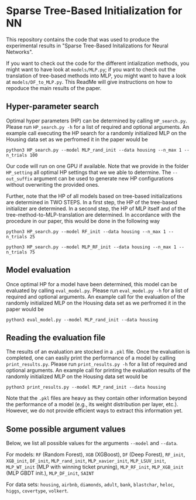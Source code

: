 # Sparse Tree-Based Initialization for NN
This repository contains the code that was used to produce the experimental results in "Sparse Tree-Based Initalizations for Neural Networks".

If you want to check out the code for the different intialization methods, you might want to have look at `models/MLP.py`; if you want to check out the translation of tree-based methods into MLP, you might want to have a look at `models/DF_to_MLP.py`. This ReadMe will give instructions on how to repoduce the main results of the paper.

## Hyper-parameter search
Optimal hyper parameters (HP) can be determined by calling `HP_search.py`. Please run `HP_search.py -h` for a list of required and optional arguments. An example call executing the HP search for a randomly initialized MLP on the Housing data set as we perfromed it in the paper would be

```python3 HP_search.py --model MLP_rand_init --data housing --n_max 1 --n_trials 100```

Our code will run on one GPU if available. Note that we provide in the folder `HP_setting` all optimal HP settings that we we able to determine. The `--out_suffix` argument can be used to generate new HP configurations without overwriting the provided ones.

Further, note that the HP of all models based on tree-based initializations are determined in TWO STEPS. In a first step, the HP of the tree-based initializer are determined. In a second step, the HP of MLP itself and of the tree-method-to-MLP-translation are determined. In accordance with the procedure in our paper, this would be done in the following way

```python3 HP_search.py --model RF_init --data housing --n_max 1 --n_trials 25```

```python3 HP_search.py --model MLP_RF_init --data housing --n_max 1 --n_trials 75```

## Model evaluation
Once optimal HP for a model have been determined, this model can be evaluated by calling `eval_model.py`. Please run `eval_model.py -h` for a list of required and optional arguments. An example call for the evaluation of the randomly initialized MLP on the Housing data set as we perfromed it in the paper would be

```python3 eval_model.py --model MLP_rand_init --data housing```

## Reading the evaluation file
The results of an evaluation are stocked in a `.pkl` file. Once the evaluation is completed, one can easily print the performance of a model by calling `print_results.py`. Please run `print_results.py -h` for a list of required and optional arguments. An example call for printing the evaluation results of the randomly initialized MLP on the Housing data set would be

```python3 print_results.py --model MLP_rand_init --data housing```

Note that the `.pkl` files are heavy as they contain other information beyond the performance of a model (e.g., its weight distribution per layer, etc.). However, we do not provide efficient ways to extract this information yet.

## Some possible argument values
Below, we list all possible values for the arguments `--model` and `--data`.

For models: `RF` (Random Forest), `XGB` (XGBoost), `DF` (Deep Forest), `RF_init`, `XGB_init`, `DF_init`, `MLP_rand_init`, `MLP_xavier_init`, `MLP_LSUV_init`, `MLP_WT_init` (MLP with winning ticket pruning), `MLP_RF_init`, `MLP_XGB_init` (MLP GBDT init.), `MLP_DF_init`, `SAINT`

For data sets: `housing`, `airbnb`, `diamonds`, `adult`, `bank`, `blastchar`, `heloc`, `higgs`, `covertype`, `volkert`.